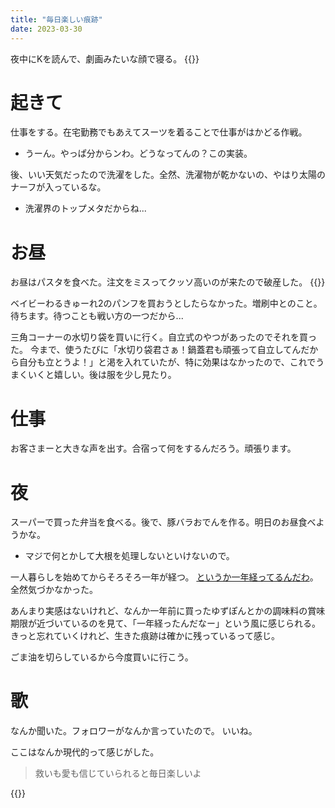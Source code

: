 ```yaml
---
title: "毎日楽しい痕跡"
date: 2023-03-30
---
```


夜中にKを読んで、劇画みたいな顔で寝る。
{{<tweet user="dango_bot" id="1639864806177132544">}}
# 起きて
仕事をする。在宅勤務でもあえてスーツを着ることで仕事がはかどる作戦。
- うーん。やっぱ分からンわ。どうなってんの？この実装。

後、いい天気だったので洗濯をした。全然、洗濯物が乾かないの、やはり太陽のナーフが入っているな。
- 洗濯界のトップメタだからね...
# お昼
お昼はパスタを食べた。注文をミスってクッソ高いのが来たので破産した。
{{<tweet user="dango_bot" id="1641450219312386053">}}

ベイビーわるきゅーれ2のパンフを買おうとしたらなかった。増刷中とのこと。待ちます。待つことも戦い方の一つだから...


三角コーナーの水切り袋を買いに行く。自立式のやつがあったのでそれを買った。
今まで、使うたびに「水切り袋君さぁ！鍋蓋君も頑張って自立してんだから自分も立とうよ！」と渇を入れていたが、特に効果はなかったので、これでうまくいくと嬉しい。後は服を少し見たり。

# 仕事
お客さまーと大きな声を出す。合宿って何をするんだろう。頑張ります。

# 夜
スーパーで買った弁当を食べる。後で、豚バラおでんを作る。明日のお昼食べようかな。
- マジで何とかして大根を処理しないといけないので。

一人暮らしを始めてからそろそろ一年が経つ。
[というか一年経ってるんだわ](/post/2022-03-20)。全然気づかなかった。

あんまり実感はないけれど、なんか一年前に買ったゆずぽんとかの調味料の賞味期限が近づいているのを見て、「一年経ったんだなー」という風に感じられる。きっと忘れていくけれど、生きた痕跡は確かに残っているって感じ。

ごま油を切らしているから今度買いに行こう。

# 歌
なんか聞いた。フォロワーがなんか言っていたので。
いいね。

ここはなんか現代的って感じがした。
> 救いも愛も信じていられると毎日楽しいよ

{{<youtube XRD-dUSxa2k>}}